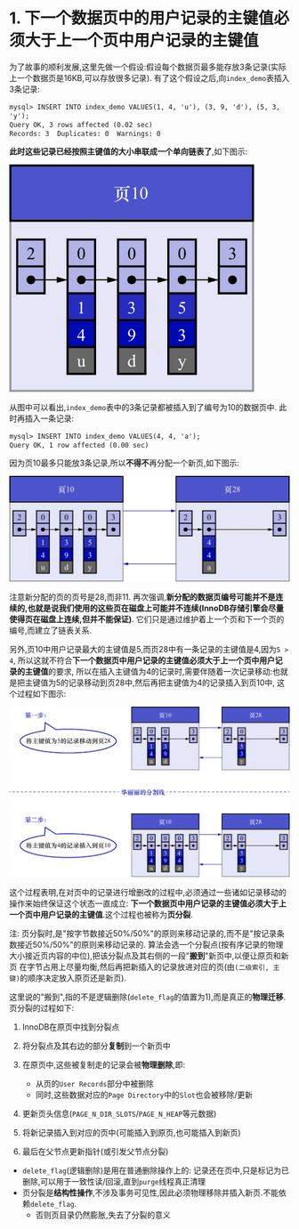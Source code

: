# 1. 下一个数据页中的用户记录的主键值必须大于上一个页中用户记录的主键值

为了故事的顺利发展,这里先做一个假设:假设每个数据页最多能存放3条记录(实际上一个数据页是16KB,可以存放很多记录).
有了这个假设之后,向`index_demo`表插入3条记录:

```
mysql> INSERT INTO index_demo VALUES(1, 4, 'u'), (3, 9, 'd'), (5, 3, 'y');
Query OK, 3 rows affected (0.02 sec)
Records: 3  Duplicates: 0  Warnings: 0
```

**此时这些记录已经按照主键值的大小串联成一个单向链表了**,如下图示:

![记录组成的单向链表](./img/记录组成的单向链表.jpg)

从图中可以看出,`index_demo`表中的3条记录都被插入到了编号为10的数据页中.
此时再插入一条记录:

```
mysql> INSERT INTO index_demo VALUES(4, 4, 'a');
Query OK, 1 row affected (0.00 sec)
```

因为页10最多只能放3条记录,所以**不得不**再分配一个新页,如下图示:

![为记录分配新页](./img/为记录分配新页.jpg)

注意新分配的页的页号是28,而非11.
再次强调,**新分配的数据页编号可能并不是连续的,也就是说我们使用的这些页在磁盘上可能并不连续(InnoDB存储引擎会尽量使得页在磁盘上连续,但并不能保证)**.
它们只是通过维护着上一个页和下一个页的编号,而建立了链表关系.

另外,页10中用户记录最大的主键值是5,而页28中有一条记录的主键值是4,因为`5 > 4`,
所以这就不符合**下一个数据页中用户记录的主键值必须大于上一个页中用户记录的主键值**的要求,
所以在插入主键值为4的记录时,需要伴随着一次记录移动:也就是把主键值为5的记录移动到页28中,然后再把主键值为4的记录插入到页10中,
这个过程如下图示:

![为记录分配新页的过程](./img/为记录分配新页的过程.jpg)

这个过程表明,在对页中的记录进行增删改的过程中,必须通过一些诸如记录移动的操作来始终保证这个状态一直成立:
**下一个数据页中用户记录的主键值必须大于上一个页中用户记录的主键值**.这个过程也被称为**页分裂**.

注: 页分裂时,是"按字节数接近50%/50%"的原则来移动记录的,而不是"按记录条数接近50%/50%"的原则来移动记录的.
算法会选一个分裂点(按有序记录的物理大小接近页内容的中位),把该分裂点及其右侧的一段"**搬到**"新页中,以便让原页和新页
在字节占用上尽量均衡,然后再把新插入的记录放进对应的页(由`(二级索引, 主键)`的顺序决定放入原页还是新页).

这里说的"搬到",指的不是逻辑删除(`delete_flag`的值置为1),而是真正的**物理迁移**.页分裂的过程如下:

1. InnoDB在原页中找到分裂点
2. 将分裂点及其右边的部分**复制**到一个新页中
3. 在原页中,这些被复制走的记录会被**物理删除**,即:

    - 从页的`User Records`部分中被删除
    - 同时,这些数据对应的`Page Directory`中的`Slot`也会被移除/更新

4. 更新页头信息(`PAGE_N_DIR_SLOTS`/`PAGE_N_HEAP`等元数据)
5. 将新记录插入到对应的页中(可能插入到原页,也可能插入到新页)
6. 最后在父节点更新指针(或引发父节点分裂)

- `delete_flag`(逻辑删除)是用在普通删除操作上的: 记录还在页中,只是标记为已删除,可以用于一致性读/回滚,直到`purge`线程真正清理
- 页分裂是**结构性操作**,不涉及事务可见性,因此必须物理移除并插入新页.不能依赖`delete_flag`.
  - 否则页目录仍然膨胀,失去了分裂的意义
